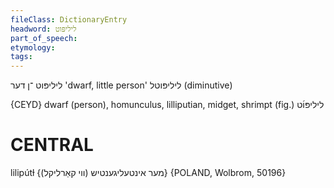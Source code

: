 ```yaml
---
fileClass: DictionaryEntry
headword: ליליפּוט
part_of_speech: 
etymology: 
tags: 
---
```

ליליפּוט
־ן
דער
'dwarf, little person'
ליליפּוטל
(diminutive)

{CEYD}
dwarf (person), homunculus, lilliputian, midget, shrimpt (fig.) ליליפּו֜ט

CENTRAL
========

lilipútɫ {(מער אינטעליגענטיש (ווי קאַרליקל} {POLAND, Wolbrom, 50196}